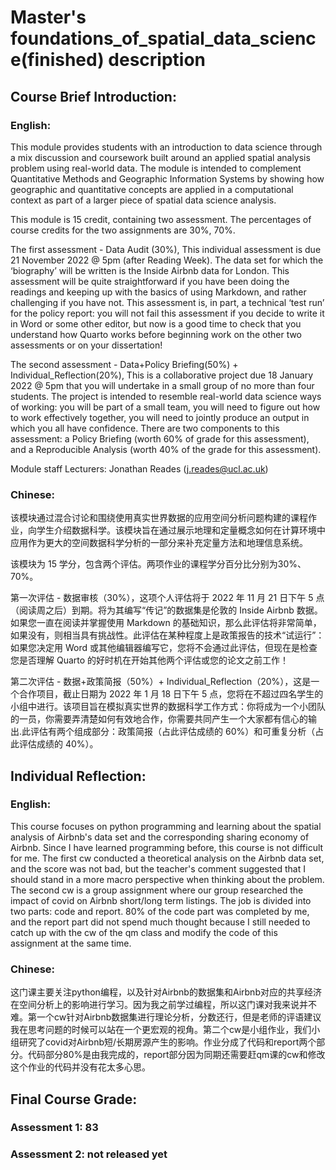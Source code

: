 # Master's foundations_of_spatial_data_science(finished) description

## Course Brief Introduction:
### English:
This module provides students with an introduction to data science through a mix discussion and coursework built around an applied spatial analysis problem using real-world data. The module is intended to complement Quantitative Methods and Geographic Information Systems by showing how geographic and quantitative concepts are applied in a computational context as part of a larger piece of spatial data science analysis.

This module is 15 credit, containing two assessment. The percentages of course credits for the two assignments are 30%, 70%. 

The first assessment - Data Audit (30%), This individual assessment is due 21 November 2022 @ 5pm (after Reading Week). The data set for which the ‘biography’ will be written is the Inside Airbnb data for London. This assessment will be quite straightforward if you have been doing the readings and keeping up with the basics of using Markdown, and rather challenging if you have not. This assessment is, in part, a technical ‘test run’ for the policy report: you will not fail this assessment if you decide to write it in Word or some other editor, but now is a good time to check that you understand how Quarto works before beginning work on the other two assessments or on your dissertation!

The second assessment - Data+Policy Briefing(50%) + Individual_Reflection(20%), This is a collaborative project due 18 January 2022 @ 5pm that you will undertake in a small group of no more than four students. The project is intended to resemble real-world data science ways of working: you will be part of a small team, you will need to figure out how to work effectively together, you will need to jointly produce an output in which you all have confidence. There are two components to this assessment: a Policy Briefing (worth 60% of grade for this assessment), and a Reproducible Analysis (worth 40% of the grade for this assessment).


Module staff
Lecturers: Jonathan Reades (j.reades@ucl.ac.uk)

### Chinese: 
该模块通过混合讨论和围绕使用真实世界数据的应用空间分析问题构建的课程作业，向学生介绍数据科学。该模块旨在通过展示地理和定量概念如何在计算环境中应用作为更大的空间数据科学分析的一部分来补充定量方法和地理信息系统。

该模块为 15 学分，包含两个评估。两项作业的课程学分百分比分别为30%、70%。

第一次评估 - 数据审核（30%），这项个人评估将于 2022 年 11 月 21 日下午 5 点（阅读周之后）到期。将为其编写“传记”的数据集是伦敦的 Inside Airbnb 数据。如果您一直在阅读并掌握使用 Markdown 的基础知识，那么此评估将非常简单，如果没有，则相当具有挑战性。此评估在某种程度上是政策报告的技术“试运行”：如果您决定用 Word 或其他编辑器编写它，您将不会通过此评估，但现在是检查您是否理解 Quarto 的好时机在开始其他两个评估或您的论文之前工作！

第二次评估 - 数据+政策简报（50%）+ Individual_Reflection（20%），这是一个合作项目，截止日期为 2022 年 1 月 18 日下午 5 点，您将在不超过四名学生的小组中进行。该项目旨在模拟真实世界的数据科学工作方式：你将成为一个小团队的一员，你需要弄清楚如何有效地合作，你需要共同产生一个大家都有信心的输出.此评估有两个组成部分：政策简报（占此评估成绩的 60%）和可重复分析（占此评估成绩的 40%）。


## Individual Reflection:
### English:
This course focuses on python programming and learning about the spatial analysis of Airbnb's data set and the corresponding sharing economy of Airbnb. Since I have learned programming before, this course is not difficult for me. The first cw conducted a theoretical analysis on the Airbnb data set, and the score was not bad, but the teacher's comment suggested that I should stand in a more macro perspective when thinking about the problem. The second cw is a group assignment where our group researched the impact of covid on Airbnb short/long term listings. The job is divided into two parts: code and report. 80% of the code part was completed by me, and the report part did not spend much thought because I still needed to catch up with the cw of the qm class and modify the code of this assignment at the same time.

### Chinese:
这门课主要关注python编程，以及针对Airbnb的数据集和Airbnb对应的共享经济在空间分析上的影响进行学习。因为我之前学过编程，所以这门课对我来说并不难。第一个cw针对Airbnb数据集进行理论分析，分数还行，但是老师的评语建议我在思考问题的时候可以站在一个更宏观的视角。第二个cw是小组作业，我们小组研究了covid对Airbnb短/长期房源产生的影响。作业分成了代码和report两个部分。代码部分80%是由我完成的，report部分因为同期还需要赶qm课的cw和修改这个作业的代码并没有花太多心思。

## Final Course Grade:
### Assessment 1: 83

### Assessment 2: not released yet



